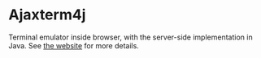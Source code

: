 Ajaxterm4j
==========

Terminal emulator inside browser, with the server-side implementation in Java. See [the website](http://ajaxterm4j.kohsuke.org/) for more details.
